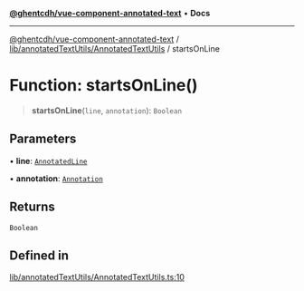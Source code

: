 [**@ghentcdh/vue-component-annotated-text**](../../../../README.md) • **Docs**

***

[@ghentcdh/vue-component-annotated-text](../../../../modules.md) / [lib/annotatedTextUtils/AnnotatedTextUtils](../README.md) / startsOnLine

# Function: startsOnLine()

> **startsOnLine**(`line`, `annotation`): `Boolean`

## Parameters

• **line**: [`AnnotatedLine`](../../../../types/AnnotatedText/interfaces/AnnotatedLine.md)

• **annotation**: [`Annotation`](../../../../types/Annotation/interfaces/Annotation.md)

## Returns

`Boolean`

## Defined in

[lib/annotatedTextUtils/AnnotatedTextUtils.ts:10](https://github.com/GhentCDH/vue_component_annotated_text/blob/d7f662fc6e4815223b2966a3f98cd4c1fa9a5954/src/lib/annotatedTextUtils/AnnotatedTextUtils.ts#L10)
